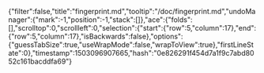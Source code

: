 {"filter":false,"title":"fingerprint.md","tooltip":"/doc/fingerprint.md","undoManager":{"mark":-1,"position":-1,"stack":[]},"ace":{"folds":[],"scrolltop":0,"scrollleft":0,"selection":{"start":{"row":5,"column":17},"end":{"row":5,"column":17},"isBackwards":false},"options":{"guessTabSize":true,"useWrapMode":false,"wrapToView":true},"firstLineState":0},"timestamp":1503096907665,"hash":"0e826291f454d7a1f9c7abd8052c161bacddfa69"}